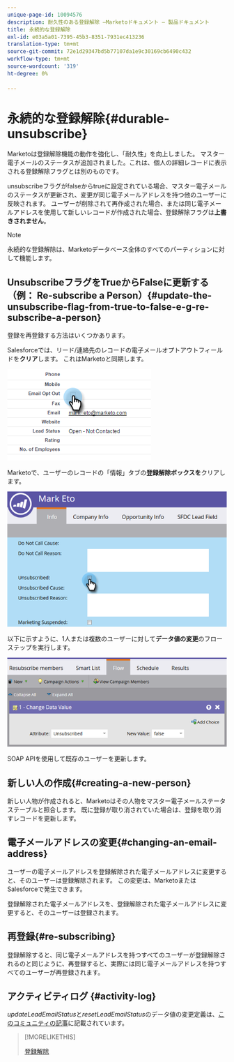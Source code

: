 ```yaml
---
unique-page-id: 10094576
description: 耐久性のある登録解除 —Marketoドキュメント — 製品ドキュメント
title: 永続的な登録解除
exl-id: e03a5a01-7395-45b3-8351-7931ec413236
translation-type: tm+mt
source-git-commit: 72e1d29347bd5b77107da1e9c30169cb6490c432
workflow-type: tm+mt
source-wordcount: '319'
ht-degree: 0%

---
```


# 永続的な登録解除{#durable-unsubscribe}

Marketoは登録解除機能の動作を強化し、「耐久性」を向上しました。 マスター電子メールのステータスが追加されました。これは、個人の詳細レコードに表示される登録解除フラグとは別のものです。

unsubscribeフラグがfalseからtrueに設定されている場合、マスター電子メールのステータスが更新され、変更が同じ電子メールアドレスを持つ他のユーザーに反映されます。 ユーザーが削除されて再作成された場合、または同じ電子メールアドレスを使用して新しいレコードが作成された場合、登録解除フラグは&#x200B;**上書きされません**。

>[!NOTE]
>
>永続的な登録解除は、Marketoデータベース全体のすべてのパーティションに対して機能します。

## UnsubscribeフラグをTrueからFalseに更新する（例： Re-subscribe a Person）{#update-the-unsubscribe-flag-from-true-to-false-e-g-re-subscribe-a-person}

登録を再登録する方法はいくつかあります。

Salesforceでは、リード/連絡先のレコードの電子メールオプトアウトフィールドを&#x200B;**クリア**&#x200B;します。 これはMarketoと同期します。

![](assets/one.png)

Marketoで、ユーザーのレコードの「情報」タブの&#x200B;**登録解除ボックスを**&#x200B;クリアします。

![](assets/two.png)

以下に示すように、1人または複数のユーザーに対して&#x200B;**データ値の変更**&#x200B;のフローステップを実行します。

![](assets/three.png)

SOAP APIを使用して既存のユーザーを更新します。

## 新しい人の作成{#creating-a-new-person}

新しい人物が作成されると、Marketoはその人物をマスター電子メールステータステーブルと照合します。 既に登録が取り消されていた場合は、登録を取り消すレコードを更新します。

## 電子メールアドレスの変更{#changing-an-email-address}

ユーザーの電子メールアドレスを登録解除された電子メールアドレスに変更すると、そのユーザーは登録解除されます。 この変更は、MarketoまたはSalesforceで発生できます。

登録解除された電子メールアドレスを、登録解除された電子メールアドレスに変更すると、そのユーザーは登録されます。

## 再登録{#re-subscribing}

登録解除すると、同じ電子メールアドレスを持つすべてのユーザーが登録解除されるのと同じように、再登録すると、実際には同じ電子メールアドレスを持つすべてのユーザーが再登録されます。

## アクティビティログ {#activity-log}

_updateLeadEmailStatus_&#x200B;と&#x200B;_resetLeadEmailStatus_&#x200B;のデータ値の変更定義は、[このコミュニティの記事](https://nation.marketo.com/t5/Knowledgebase/Durable-Unsubscribe-Activity-Log/ta-p/252688)に記載されています。

>[!MORELIKETHIS]
>
>[登録解除](/help/marketo/product-docs/email-marketing/deliverability/understanding-unsubscribe.md)
